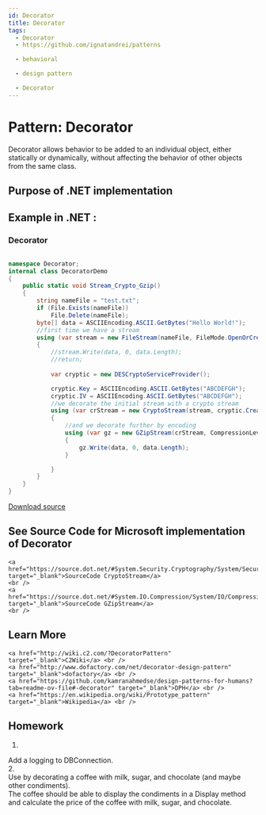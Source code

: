 ```yaml
---
id: Decorator
title: Decorator
tags:
  - Decorator
  - https://github.com/ignatandrei/patterns

  - behavioral

  - design pattern

  - Decorator
---
```


# Pattern:  Decorator
<!-- id : 8 -->
Decorator allows behavior to be added to an individual object, either statically or dynamically, without affecting the behavior of other objects from the same class.    <br />

## Purpose of .NET implementation


## Example in .NET : 


###  Decorator
```csharp showLineNumbers title="Decorator example for Pattern Decorator"

namespace Decorator;
internal class DecoratorDemo
{
    public static void Stream_Crypto_Gzip()
    {
        string nameFile = "test.txt";
        if (File.Exists(nameFile))
            File.Delete(nameFile);
        byte[] data = ASCIIEncoding.ASCII.GetBytes("Hello World!");
        //first time we have a stream
        using (var stream = new FileStream(nameFile, FileMode.OpenOrCreate, FileAccess.Write))
        {
            //stream.Write(data, 0, data.Length);
            //return;
            
            var cryptic = new DESCryptoServiceProvider();

            cryptic.Key = ASCIIEncoding.ASCII.GetBytes("ABCDEFGH");
            cryptic.IV = ASCIIEncoding.ASCII.GetBytes("ABCDEFGH");
            //we decorate the initial stream with a crypto stream
            using (var crStream = new CryptoStream(stream, cryptic.CreateEncryptor(), CryptoStreamMode.Write))
            {
                //and we decorate further by encoding
                using (var gz = new GZipStream(crStream, CompressionLevel.Optimal))
                {
                    gz.Write(data, 0, data.Length);
                }

            }
        }
    }
}

```


[Download source](/zipSourceCodes/decorator.zip)



## See Source Code for Microsoft implementation of Decorator

    <a href="https://source.dot.net/#System.Security.Cryptography/System/Security/Cryptography/CryptoStream.cs" target="_blank">SourceCode CryptoStream</a>
    <br />
    <a href="https://source.dot.net/#System.IO.Compression/System/IO/Compression/GZipStream.cs" target="_blank">SourceCode GZipStream</a>
    <br />


## Learn More

    <a href="http://wiki.c2.com/?DecoratorPattern" target="_blank">C2Wiki</a> <br />
    <a href="http://www.dofactory.com/net/decorator-design-pattern" target="_blank">dofactory</a> <br />
    <a href="https://github.com/kamranahmedse/design-patterns-for-humans?tab=readme-ov-file#-decorator" target="_blank">DPH</a> <br />
    <a href="https://en.wikipedia.org/wiki/Prototype_pattern" target="_blank">Wikipedia</a> <br />


## Homework


1.    <br />
Add a logging to DBConnection.    <br />
2.    <br />
Use by decorating a coffee with milk, sugar, and chocolate (and maybe other condiments).    <br />
The coffee should be able to display the condiments in a Display method and calculate the price of the coffee with milk, sugar, and chocolate.    <br />


